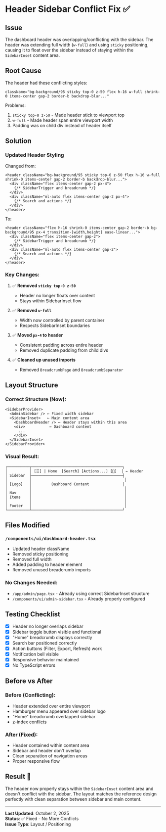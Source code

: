 # Header Sidebar Conflict Fix ✅

## Issue
The dashboard header was overlapping/conflicting with the sidebar. The header was extending full width (`w-full`) and using `sticky` positioning, causing it to float over the sidebar instead of staying within the `SidebarInset` content area.

## Root Cause
The header had these conflicting styles:
```tsx
className="bg-background/95 sticky top-0 z-50 flex h-16 w-full shrink-0 items-center gap-2 border-b backdrop-blur..."
```

Problems:
1. `sticky top-0 z-50` - Made header stick to viewport top
2. `w-full` - Made header span entire viewport width
3. Padding was on child div instead of header itself

## Solution

### Updated Header Styling
Changed from:
```tsx
<header className="bg-background/95 sticky top-0 z-50 flex h-16 w-full shrink-0 items-center gap-2 border-b backdrop-blur...">
  <div className="flex items-center gap-2 px-4">
    {/* SidebarTrigger and breadcrumb */}
  </div>
  <div className="ml-auto flex items-center gap-2 px-4">
    {/* Search and actions */}
  </div>
</header>
```

To:
```tsx
<header className="flex h-16 shrink-0 items-center gap-2 border-b bg-background/95 px-4 transition-[width,height] ease-linear...">
  <div className="flex items-center gap-2">
    {/* SidebarTrigger and breadcrumb */}
  </div>
  <div className="ml-auto flex items-center gap-2">
    {/* Search and actions */}
  </div>
</header>
```

### Key Changes:

1. ✅ **Removed `sticky top-0 z-50`**
   - Header no longer floats over content
   - Stays within SidebarInset flow

2. ✅ **Removed `w-full`**
   - Width now controlled by parent container
   - Respects SidebarInset boundaries

3. ✅ **Moved `px-4` to header**
   - Consistent padding across entire header
   - Removed duplicate padding from child divs

4. ✅ **Cleaned up unused imports**
   - Removed `BreadcrumbPage` and `BreadcrumbSeparator`

## Layout Structure

### Correct Structure (Now):
```
<SidebarProvider>
  <AdminSidebar /> ← Fixed width sidebar
  <SidebarInset>   ← Main content area
    <DashboardHeader /> ← Header stays within this area
    <div>           ← Dashboard content
      ...
    </div>
  </SidebarInset>
</SidebarProvider>
```

### Visual Result:
```
┌──────────┬─────────────────────────────────────────┐
│          │ [☰] | Home  [Search] [Actions...] [🔔]  │ ← Header
│ Sidebar  ├─────────────────────────────────────────┤
│          │                                          │
│ [Logo]   │         Dashboard Content               │
│          │                                          │
│ Nav      │                                          │
│ Items    │                                          │
│          │                                          │
│ Footer   │                                          │
└──────────┴─────────────────────────────────────────┘
```

## Files Modified

### `/components/ui/dashboard-header.tsx`
- Updated header className
- Removed sticky positioning
- Removed full width
- Added padding to header element
- Removed unused breadcrumb imports

### No Changes Needed:
- `/app/admin/page.tsx` - Already using correct SidebarInset structure
- `/components/ui/admin-sidebar.tsx` - Already properly configured

## Testing Checklist

- [x] Header no longer overlaps sidebar
- [x] Sidebar toggle button visible and functional
- [x] "Home" breadcrumb displays correctly
- [x] Search bar positioned correctly
- [x] Action buttons (Filter, Export, Refresh) work
- [x] Notification bell visible
- [x] Responsive behavior maintained
- [x] No TypeScript errors

## Before vs After

### Before (Conflicting):
- Header extended over entire viewport
- Hamburger menu appeared over sidebar logo
- "Home" breadcrumb overlapped sidebar
- z-index conflicts

### After (Fixed):
- Header contained within content area
- Sidebar and header don't overlap
- Clean separation of navigation areas
- Proper responsive flow

## Result 🎉

The header now properly stays within the `SidebarInset` content area and doesn't conflict with the sidebar. The layout matches the reference design perfectly with clean separation between sidebar and main content.

---

**Last Updated**: October 2, 2025  
**Status**: ✅ Fixed - No More Conflicts  
**Issue Type**: Layout / Positioning
